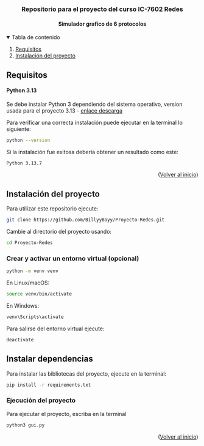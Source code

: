 <!-- Basado en -->
<!--
*** https://github.com/othneildrew/Best-README-Template/blob/master/BLANK_README.md
-->

<a id="readme-top"></a>

<h3 align="center">Repositorio para el proyecto del curso IC-7602 Redes</h3>
<h4 align="center">Simulador grafico de 6 protocolos</h3>

<!-- TABLE OF CONTENTS -->
<details open>
  <summary>Tabla de contenido</summary>
  <ol>
    <li>
      <a href="#requisitos">Requisitos</a>
    </li>
    <li>
      <a href="#instalación-del-proyecto">Instalación del proyecto</a>
    </li>
  </ol>
</details>

<!-- REQUIREMENTS -->

## Requisitos

#### Python 3.13

Se debe instalar Python 3 dependiendo del sistema operativo, version usada para el proyecto 3.13 - [enlace descarga](https://www.python.org/downloads)

Para verificar una correcta instalación puede ejecutar en la terminal lo siguiente:

```sh
python --version
```

Si la instalación fue exitosa debería obtener un resultado como este:

```sh
Python 3.13.7
```

<p align="right">(<a href="#readme-top">Volver al inicio</a>)</p>

<!-- APP CREATION -->

## Instalación del proyecto

Para utilizar este repositorio ejecute:

```sh
git clone https://github.com/BillyyBoyy/Proyecto-Redes.git
```

Cambie al directorio del proyecto usando:

```sh
cd Proyecto-Redes
```

### Crear y activar un entorno virtual (opcional)

```sh
python -m venv venv
```

En Linux/macOS:

```sh
source venv/bin/activate
```

En Windows:

```sh
venv\Scripts\activate
```

Para salirse del entorno virtual ejecute:

```sh
deactivate
```

## Instalar dependencias

Para instalar las bibliotecas del proyecto, ejecute en la terminal:

```sh
pip install -r requirements.txt
```

### Ejecución del proyecto

Para ejecutar el proyecto, escriba en la terminal

```sh
python3 gui.py
```

<p align="right">(<a href="#readme-top">Volver al inicio</a>)</p>

<!-- MARKDOWN LINKS & IMAGES -->
<!-- https://www.markdownguide.org/basic-syntax/#reference-style-links -->
